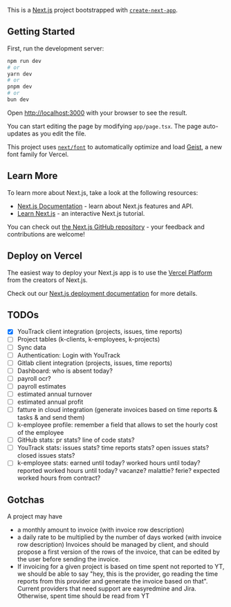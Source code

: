 This is a [Next.js](https://nextjs.org) project bootstrapped with [`create-next-app`](https://nextjs.org/docs/app/api-reference/cli/create-next-app).

## Getting Started

First, run the development server:

```bash
npm run dev
# or
yarn dev
# or
pnpm dev
# or
bun dev
```

Open [http://localhost:3000](http://localhost:3000) with your browser to see the result.

You can start editing the page by modifying `app/page.tsx`. The page auto-updates as you edit the file.

This project uses [`next/font`](https://nextjs.org/docs/app/building-your-application/optimizing/fonts) to automatically optimize and load [Geist](https://vercel.com/font), a new font family for Vercel.

## Learn More

To learn more about Next.js, take a look at the following resources:

- [Next.js Documentation](https://nextjs.org/docs) - learn about Next.js features and API.
- [Learn Next.js](https://nextjs.org/learn) - an interactive Next.js tutorial.

You can check out [the Next.js GitHub repository](https://github.com/vercel/next.js) - your feedback and contributions are welcome!

## Deploy on Vercel

The easiest way to deploy your Next.js app is to use the [Vercel Platform](https://vercel.com/new?utm_medium=default-template&filter=next.js&utm_source=create-next-app&utm_campaign=create-next-app-readme) from the creators of Next.js.

Check out our [Next.js deployment documentation](https://nextjs.org/docs/app/building-your-application/deploying) for more details.

## TODOs

- [x] YouTrack client integration (projects, issues, time reports)
- [ ] Project tables (k-clients, k-employees, k-projects)
- [ ] Sync data
- [ ] Authentication: Login with YouTrack
- [ ] Gitlab client integration (projects, issues, time reports)
- [ ] Dashboard: who is absent today?
- [ ] payroll ocr?
- [ ] payroll estimates
- [ ] estimated annual turnover
- [ ] estimated annual profit
- [ ] fatture in cloud integration (generate invoices based on time reports & tasks & and send them)
- [ ] k-employee profile: remember a field that allows to set the hourly cost of the employee
- [ ] GitHub stats: pr stats? line of code stats?
- [ ] YouTrack stats: issues stats? time reports stats? open issues stats? closed issues stats?
- [ ] k-employee stats: earned until today? worked hours until today? reported worked hours until today? vacanze? malattie? ferie? expected worked hours from contract?

## Gotchas

A project may have

- a monthly amount to invoice (with invoice row description)
- a daily rate to be multiplied by the number of days worked (with invoice row description)
  Invoices should be managed by client, and should propose a first version of the rows of the invoice, that can be edited by the user before sending the invoice.
- If invoicing for a given project is based on time spent not reported to YT, we should be able to say "hey, this is the provider, go reading the time reports from this provider and generate the invoice based on that". Current providers that need support are easyredmine and Jira. Otherwise, spent time should be read from YT
